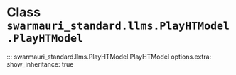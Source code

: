 # Class `swarmauri_standard.llms.PlayHTModel.PlayHTModel`

::: swarmauri_standard.llms.PlayHTModel.PlayHTModel
    options.extra:
      show_inheritance: true

